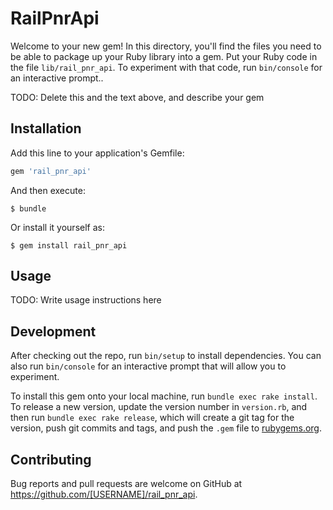 # RailPnrApi

Welcome to your new gem! In this directory, you'll find the files you need to be able to package up your Ruby library into a gem. Put your Ruby code in the file `lib/rail_pnr_api`. To experiment with that code, run `bin/console` for an interactive prompt..

TODO: Delete this and the text above, and describe your gem

## Installation

Add this line to your application's Gemfile:

```ruby
gem 'rail_pnr_api'
```

And then execute:

    $ bundle

Or install it yourself as:

    $ gem install rail_pnr_api

## Usage

TODO: Write usage instructions here

## Development

After checking out the repo, run `bin/setup` to install dependencies. You can also run `bin/console` for an interactive prompt that will allow you to experiment.

To install this gem onto your local machine, run `bundle exec rake install`. To release a new version, update the version number in `version.rb`, and then run `bundle exec rake release`, which will create a git tag for the version, push git commits and tags, and push the `.gem` file to [rubygems.org](https://rubygems.org).

## Contributing

Bug reports and pull requests are welcome on GitHub at https://github.com/[USERNAME]/rail_pnr_api.

